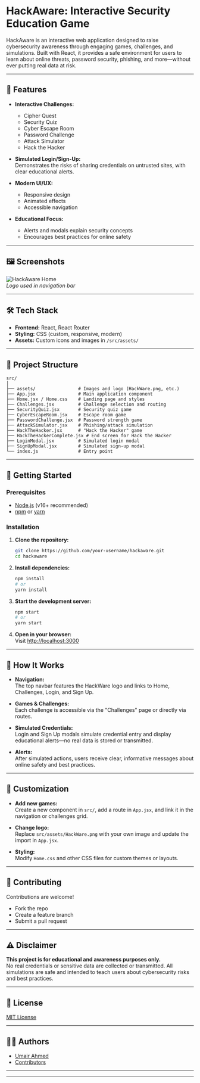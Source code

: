 # HackAware: Interactive Security Education Game

HackAware is an interactive web application designed to raise cybersecurity awareness through engaging games, challenges, and simulations. Built with React, it provides a safe environment for users to learn about online threats, password security, phishing, and more—without ever putting real data at risk.

---

## 🚀 Features

- **Interactive Challenges:**  
  - Cipher Quest  
  - Security Quiz  
  - Cyber Escape Room  
  - Password Challenge  
  - Attack Simulator  
  - Hack the Hacker

- **Simulated Login/Sign-Up:**  
  Demonstrates the risks of sharing credentials on untrusted sites, with clear educational alerts.

- **Modern UI/UX:**  
  - Responsive design  
  - Animated effects  
  - Accessible navigation

- **Educational Focus:**  
  - Alerts and modals explain security concepts  
  - Encourages best practices for online safety

---

## 🖼️ Screenshots

![HackAware Home](./src/assets/HackWare.png)  
*Logo used in navigation bar*

---

## 🛠️ Tech Stack

- **Frontend:** React, React Router
- **Styling:** CSS (custom, responsive, modern)
- **Assets:** Custom icons and images in `/src/assets/`

---

## 📁 Project Structure

```
src/
│
├── assets/                # Images and logo (HackWare.png, etc.)
├── App.jsx                # Main application component
├── Home.jsx / Home.css    # Landing page and styles
├── Challenges.jsx         # Challenge selection and routing
├── SecurityQuiz.jsx       # Security quiz game
├── CyberEscapeRoom.jsx    # Escape room game
├── PasswordChallenge.jsx  # Password strength game
├── AttackSimulator.jsx    # Phishing/attack simulation
├── HackTheHacker.jsx      # "Hack the Hacker" game
├── HackTheHackerComplete.jsx # End screen for Hack the Hacker
├── LoginModal.jsx         # Simulated login modal
├── SignUpModal.jsx        # Simulated sign-up modal
└── index.js               # Entry point
```

---

## 🏁 Getting Started

### Prerequisites

- [Node.js](https://nodejs.org/) (v16+ recommended)
- [npm](https://www.npmjs.com/) or [yarn](https://yarnpkg.com/)

### Installation

1. **Clone the repository:**
   ```sh
   git clone https://github.com/your-username/hackaware.git
   cd hackaware
   ```

2. **Install dependencies:**
   ```sh
   npm install
   # or
   yarn install
   ```

3. **Start the development server:**
   ```sh
   npm start
   # or
   yarn start
   ```

4. **Open in your browser:**  
   Visit [http://localhost:3000](http://localhost:3000)

---

## 🧩 How It Works

- **Navigation:**  
  The top navbar features the HackWare logo and links to Home, Challenges, Login, and Sign Up.

- **Games & Challenges:**  
  Each challenge is accessible via the "Challenges" page or directly via routes.

- **Simulated Credentials:**  
  Login and Sign Up modals simulate credential entry and display educational alerts—no real data is stored or transmitted.

- **Alerts:**  
  After simulated actions, users receive clear, informative messages about online safety and best practices.

---

## 📝 Customization

- **Add new games:**  
  Create a new component in `src/`, add a route in `App.jsx`, and link it in the navigation or challenges grid.

- **Change logo:**  
  Replace `src/assets/HackWare.png` with your own image and update the import in `App.jsx`.

- **Styling:**  
  Modify `Home.css` and other CSS files for custom themes or layouts.

---

## 🤝 Contributing

Contributions are welcome!  
- Fork the repo  
- Create a feature branch  
- Submit a pull request

---

## ⚠️ Disclaimer

**This project is for educational and awareness purposes only.**  
No real credentials or sensitive data are collected or transmitted. All simulations are safe and intended to teach users about cybersecurity risks and best practices.

---

## 📄 License

[MIT License](LICENSE)

---

## 👨‍💻 Authors

- [Umair Ahmed](https://github.com/UMAAIRAHMED-111)
- [Contributors](https://github.com/your-username/hackaware/graphs/contributors)

---


---